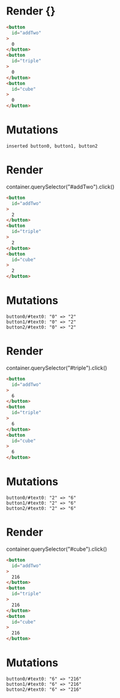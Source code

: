 # Render {}
```html
<button
  id="addTwo"
>
  0
</button>
<button
  id="triple"
>
  0
</button>
<button
  id="cube"
>
  0
</button>
```

# Mutations
```
inserted button0, button1, button2
```


# Render 
container.querySelector("#addTwo").click()

```html
<button
  id="addTwo"
>
  2
</button>
<button
  id="triple"
>
  2
</button>
<button
  id="cube"
>
  2
</button>
```

# Mutations
```
button0/#text0: "0" => "2"
button1/#text0: "0" => "2"
button2/#text0: "0" => "2"
```


# Render 
container.querySelector("#triple").click()

```html
<button
  id="addTwo"
>
  6
</button>
<button
  id="triple"
>
  6
</button>
<button
  id="cube"
>
  6
</button>
```

# Mutations
```
button0/#text0: "2" => "6"
button1/#text0: "2" => "6"
button2/#text0: "2" => "6"
```


# Render 
container.querySelector("#cube").click()

```html
<button
  id="addTwo"
>
  216
</button>
<button
  id="triple"
>
  216
</button>
<button
  id="cube"
>
  216
</button>
```

# Mutations
```
button0/#text0: "6" => "216"
button1/#text0: "6" => "216"
button2/#text0: "6" => "216"
```